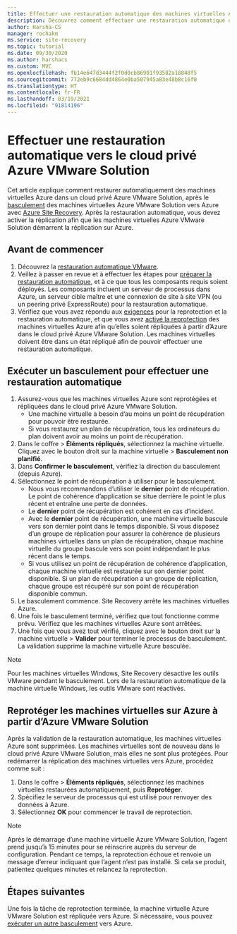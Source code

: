 ```yaml
---
title: Effectuer une restauration automatique des machines virtuelles Azure VMware Solution depuis Azure avec Azure Site Recovery
description: Découvrez comment effectuer une restauration automatique dans le cloud privé Azure VMware Solution après un basculement vers Azure, pendant la reprise d’activité.
author: Harsha-CS
manager: rochakm
ms.service: site-recovery
ms.topic: tutorial
ms.date: 09/30/2020
ms.author: harshacs
ms.custom: MVC
ms.openlocfilehash: fb14e647d3444f2f0d0cb86901f93582a18848f5
ms.sourcegitcommit: 772eb9c6684dd4864e0ba507945a83e48b8c16f0
ms.translationtype: HT
ms.contentlocale: fr-FR
ms.lasthandoff: 03/19/2021
ms.locfileid: "91814196"
---
```

# <a name="fail-back-vms-to-azure-vmware-solution-private-cloud"></a>Effectuer une restauration automatique vers le cloud privé Azure VMware Solution

Cet article explique comment restaurer automatiquement des machines virtuelles Azure dans un cloud privé Azure VMware Solution, après le [basculement](avs-tutorial-failover.md) des machines virtuelles Azure VMware Solution vers Azure avec [Azure Site Recovery](site-recovery-overview.md). Après la restauration automatique, vous devez activer la réplication afin que les machines virtuelles Azure VMware Solution démarrent la réplication sur Azure.

## <a name="before-you-start"></a>Avant de commencer

1. Découvrez la [restauration automatique VMware](failover-failback-overview.md#vmwarephysical-reprotectionfailback). 
2. Veillez à passer en revue et à effectuer les étapes pour [préparer la restauration automatique](vmware-azure-prepare-failback.md), et à ce que tous les composants requis soient déployés. Les composants incluent un serveur de processus dans Azure, un serveur cible maître et une connexion de site à site VPN (ou un peering privé ExpressRoute) pour la restauration automatique.
3. Vérifiez que vous avez répondu aux [exigences](avs-tutorial-reprotect.md#before-you-begin) pour la reprotection et la restauration automatique, et que vous avez [activé la reprotection](avs-tutorial-reprotect.md#enable-reprotection) des machines virtuelles Azure afin qu’elles soient répliquées à partir d’Azure dans le cloud privé Azure VMware Solution. Les machines virtuelles doivent être dans un état répliqué afin de pouvoir effectuer une restauration automatique.




## <a name="run-a-failover-to-fail-back"></a>Exécuter un basculement pour effectuer une restauration automatique

1. Assurez-vous que les machines virtuelles Azure sont reprotégées et répliquées dans le cloud privé Azure VMware Solution.
    - Une machine virtuelle a besoin d’au moins un point de récupération pour pouvoir être restaurée.
    - Si vous restaurez un plan de récupération, tous les ordinateurs du plan doivent avoir au moins un point de récupération.
2. Dans le coffre > **Éléments répliqués**, sélectionnez la machine virtuelle. Cliquez avec le bouton droit sur la machine virtuelle > **Basculement non planifié**.
3. Dans **Confirmer le basculement**, vérifiez la direction du basculement (depuis Azure).
4. Sélectionnez le point de récupération à utiliser pour le basculement.
    - Nous vous recommandons d’utiliser le **dernier** point de récupération. Le point de cohérence d’application se situe derrière le point le plus récent et entraîne une perte de données.
    - Le **dernier** point de récupération est cohérent en cas d’incident.
    - Avec le **dernier** point de récupération, une machine virtuelle bascule vers son dernier point dans le temps disponible. Si vous disposez d’un groupe de réplication pour assurer la cohérence de plusieurs machines virtuelles dans un plan de récupération, chaque machine virtuelle du groupe bascule vers son point indépendant le plus récent dans le temps.
    - Si vous utilisez un point de récupération de cohérence d’application, chaque machine virtuelle est restaurée sur son dernier point disponible. Si un plan de récupération a un groupe de réplication, chaque groupe est récupéré sur son point de récupération disponible commun.
5. Le basculement commence. Site Recovery arrête les machines virtuelles Azure.
6. Une fois le basculement terminé, vérifiez que tout fonctionne comme prévu. Vérifiez que les machines virtuelles Azure sont arrêtées. 
7. Une fois que vous avez tout vérifié, cliquez avec le bouton droit sur la machine virtuelle > **Valider** pour terminer le processus de basculement. La validation supprime la machine virtuelle Azure basculée. 

> [!NOTE]
> Pour les machines virtuelles Windows, Site Recovery désactive les outils VMware pendant le basculement. Lors de la restauration automatique de la machine virtuelle Windows, les outils VMware sont réactivés. 




## <a name="reprotect-from-azure-vmware-solution-to-azure"></a>Reprotéger les machines virtuelles sur Azure à partir d’Azure VMware Solution

Après la validation de la restauration automatique, les machines virtuelles Azure sont supprimées. Les machines virtuelles sont de nouveau dans le cloud privé Azure VMware Solution, mais elles ne sont plus protégées. Pour redémarrer la réplication des machines virtuelles vers Azure, procédez comme suit :

1. Dans le coffre > **Éléments répliqués**, sélectionnez les machines virtuelles restaurées automatiquement, puis **Reprotéger**.
2. Spécifiez le serveur de processus qui est utilisé pour renvoyer des données à Azure.
3. Sélectionnez **OK** pour commencer le travail de reprotection.

> [!NOTE]
> Après le démarrage d’une machine virtuelle Azure VMware Solution, l’agent prend jusqu’à 15 minutes pour se réinscrire auprès du serveur de configuration. Pendant ce temps, la reprotection échoue et renvoie un message d’erreur indiquant que l’agent n’est pas installé. Si cela se produit, patientez quelques minutes et relancez la reprotection.

## <a name="next-steps"></a>Étapes suivantes

Une fois la tâche de reprotection terminée, la machine virtuelle Azure VMware Solution est répliquée vers Azure. Si nécessaire, vous pouvez [exécuter un autre basculement](avs-tutorial-failover.md) vers Azure.

